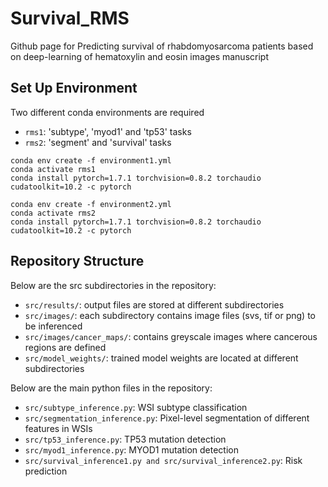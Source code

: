 # Survival_RMS
Github page for Predicting survival of rhabdomyosarcoma patients based on deep-learning of hematoxylin and eosin images manuscript

## Set Up Environment
Two different conda environments are required
- `rms1`: 'subtype', 'myod1' and 'tp53' tasks
- `rms2`: 'segment' and 'survival' tasks


```
conda env create -f environment1.yml
conda activate rms1
conda install pytorch=1.7.1 torchvision=0.8.2 torchaudio cudatoolkit=10.2 -c pytorch
```

```
conda env create -f environment2.yml
conda activate rms2
conda install pytorch=1.7.1 torchvision=0.8.2 torchaudio cudatoolkit=10.2 -c pytorch
```

## Repository Structure

Below are the src subdirectories in the repository: 

- `src/results/`: output files are stored at different subdirectories
- `src/images/`: each subdirectory contains image files (svs, tif or png) to be inferenced
- `src/images/cancer_maps/`: contains greyscale images where cancerous regions are defined
- `src/model_weights/`: trained model weights are located at different subdirectories

Below are the main python files in the repository:

- `src/subtype_inference.py`: WSI subtype classification
- `src/segmentation_inference.py`: Pixel-level segmentation of different features in WSIs
- `src/tp53_inference.py`: TP53 mutation detection
- `src/myod1_inference.py`: MYOD1 mutation detection
- `src/survival_inference1.py and src/survival_inference2.py`: Risk prediction
